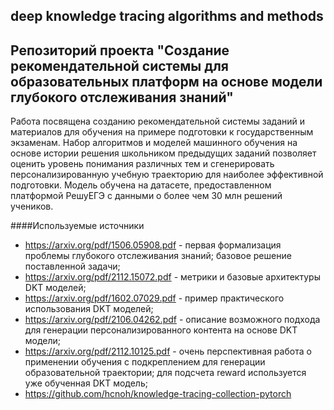 ## deep knowledge tracing algorithms and methods ##
## Репозиторий проекта "Создание рекомендательной системы для образовательных платформ на основе модели глубокого отслеживания знаний"
Работа посвящена созданию рекомендательной системы заданий и материалов для обучения на примере подготовки к государственным экзаменам. Набор алгоритмов и моделей машинного обучения на основе истории решения школьником предыдущих заданий позволяет оценить уровень понимания различных тем и сгенерировать персонализированную учебную траекторию для наиболее эффективной подготовки. Модель обучена на датасете, предоставленном платформой РешуЕГЭ с данными о более чем 30 млн решений учеников.



####Используемые источники
- https://arxiv.org/pdf/1506.05908.pdf - первая формализация проблемы глубокого отслеживания знаний; базовое решение поставленной задачи;
- https://arxiv.org/pdf/2112.15072.pdf - метрики и базовые архитектуры DKT моделей;
- https://arxiv.org/pdf/1602.07029.pdf - пример практического использования DKT моделей;
- https://arxiv.org/pdf/2106.04262.pdf - описание возможного подхода для генерации персонализированного контента на основе DKT модели;
- https://arxiv.org/pdf/2112.10125.pdf - очень перспективная работа о применении обучения с подкреплением для генерации образовательной траектории; для подсчета reward используется уже обученная DKT модель;
- https://github.com/hcnoh/knowledge-tracing-collection-pytorch


